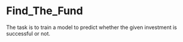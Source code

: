 # Find_The_Fund
The task is to train a model to predict whether the given investment is  successful or not.
